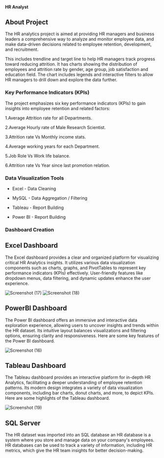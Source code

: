 #### HR Analyst

## About Project

The HR analytics project is aimed at providing HR managers and business leaders a comprehensive way to analyze and monitor employee data, and make data-driven decisions related to employee retention, development, and recruitment.

This includes trendline and target line to help HR managers track progress toward reducing attrition. It has charts showing the distribution of employees and attrition rate by gender, age group, job satisfaction and education field. The chart includes legends and interactive filters to allow HR managers to drill down and explore the data further.

### Key Performance Indicators (KPIs)

The project emphasizes six key performance indicators (KPIs) to gain insights into employee retention and related factors:

1.Average Attrition rate for all Departments.

2.Average Hourly rate of Male Research Scientist.

3.Attrition rate Vs Monthly income stats.

4.Average working years for each Department.

5.Job Role Vs Work life balance.

6.Attrition rate Vs Year since last promotion relation.

### Data Visualization Tools

* Excel - Data Cleaning
  
* MySQL - Data Aggregation / Filtering
  
* Tableau - Report Building
  
* Power BI - Report Building

### Dashboard Creation

## Excel Dashboard

The Excel dashboard provides a clear and organized platform for visualizing critical HR Analytics insights. It utilizes various data visualization components such as charts, graphs, and PivotTables to represent key performance indicators (KPIs) effectively. User-friendly features like dropdown menus, data filtering, and dynamic updates enhance the user experience.

![Screenshot (17)](https://github.com/Pratiksha7887/HR_Analyst/assets/157275594/21dd42c7-d1ad-47d1-8bcc-91af559ed11f)
![Screenshot (18)](https://github.com/Pratiksha7887/HR_Analyst/assets/157275594/cda02761-b049-49db-a6f3-073e18796395)


## PowerBI Dashboard

The Power BI dashboard offers an immersive and interactive data exploration experience, allowing users to uncover insights and trends within the HR dataset. Its intuitive layout balances visualizations and filtering options, ensuring clarity and responsiveness. Here are some key features of the Power BI dashboard.

![Screenshot (16)](https://github.com/Pratiksha7887/HR_Analyst/assets/157275594/59c37773-46d6-404b-baa7-3e4aea1920e6)


## Tableau Dashboard

The Tableau dashboard provides an interactive platform for in-depth HR Analytics, facilitating a deeper understanding of employee retention patterns. Its modern design integrates a variety of data visualization components, including bar charts, donut charts, and more, to depict KPIs. Here are some highlights of the Tableau dashboard.

![Screenshot (19)](https://github.com/Pratiksha7887/HR_Analyst/assets/157275594/5765b82a-d49c-440d-8180-76527387a846)


## SQL Server

The HR dataset was imported into an SQL database an HR database is a system where you store and manage data on your company's employees. HR databases can be used to track a variety of information, including HR metrics, which give the HR team insights for better decision-making.

